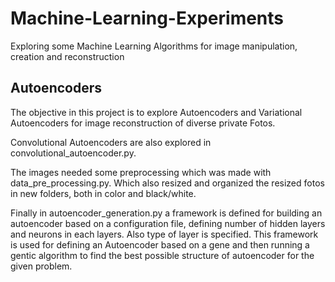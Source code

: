 # Machine-Learning-Experiments
Exploring some Machine Learning Algorithms for image manipulation, creation and reconstruction

## Autoencoders

The objective in this project is to explore Autoencoders and Variational Autoencoders for image reconstruction of diverse private Fotos.

Convolutional Autoencoders are also explored in convolutional_autoencoder.py.

The images needed some preprocessing which was made with data_pre_processing.py. Which also resized and organized the resized fotos in new folders, both in color and black/white.

Finally in autoencoder_generation.py a framework is defined for building an autoencoder based on a configuration file, defining number of hidden layers and neurons in each layers. Also type of layer is specified.
This framework is used for defining an Autoencoder based on a gene and then running a gentic algorithm to find the best possible structure of autoencoder for the given problem. 